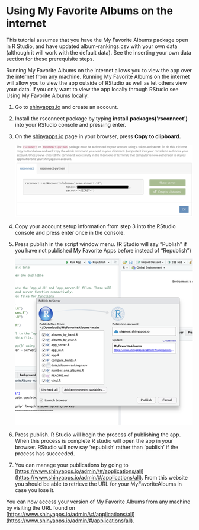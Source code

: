 # Using My Favorite Albums on the internet

This tutorial assumes that you have the My Favorite Albums package open in R Studio, and have updated album-rankings.csv with your own data (although it will work with the default data). See the inserting your own data section for these prerequisite steps. 

Running My Favorite Albums on the internet allows you to view the app over the internet from any machine. Running My Favorite Albums on the internet will allow you to view the app outside of RStudio as well as let others view your data. If you only want to view the app locally through RStudio see Using My Favorite Albums locally.

1. Go to [shinyapps.io](http://shinyapps.io) and create an account.  
2. Install the rsconnect package by typing **install.packages('rsconnect')** into your RStudio console and pressing enter.  
3. On the [shinyapps.io](http://shinyapps.io) page in your browser, press **Copy to clipboard.**  
   
    <img src="images/image2.png" alt="rsconnect account authorization" width="700"/> 
4. Copy your account setup information from step 3 into the RStudio console and press enter once in the console.  
     
5. Press publish in the script window menu. (R Studio will say “Publish” if you have not published My Favorite Apps before instead of “Republish”)  
   
    <img src="images/image5.png" alt="RStudio publish window" width="600"/>   
6. Press publish. R Studio will begin the process of publishing the app. When this process is complete R studio will open the app in your browser. RStudio will now say ‘republish’ rather than ‘publish’ if the process has succeeded.  
7. You can manage your publications by going to [https://www.shinyapps.io/admin/\#/applications/all](https://www.shinyapps.io/admin/#/applications/all). From this website you should be able to retrieve the URL for your MyFavoriteAlbums in case you lose it.

You can now access your version of My Favorite Albums from any machine by visiting the URL found on [https://www.shinyapps.io/admin/\#/applications/all](https://www.shinyapps.io/admin/#/applications/all).
